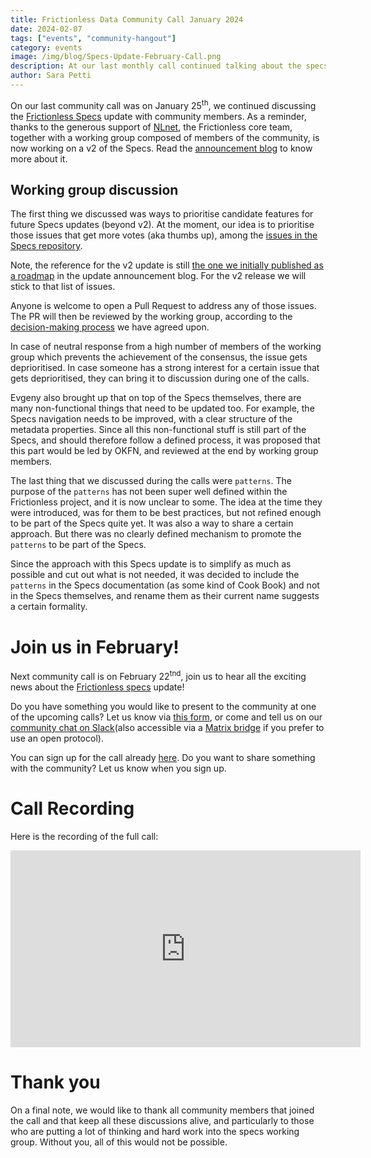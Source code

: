 ```yaml
---
title: Frictionless Data Community Call January 2024
date: 2024-02-07
tags: ["events", "community-hangout"]
category: events
image: /img/blog/Specs-Update-February-Call.png
description: At our last monthly call continued talking about the specs update...
author: Sara Petti
---
```

On our last community call was on January 25<sup>th</sup>, we continued discussing the [Frictionless Specs](https://specs.frictionlessdata.io/) update with community members. As a reminder, thanks to the generous support of [NLnet](https://nlnet.nl/), the Frictionless core team, together with a working group composed of members of the community, is now working on a v2 of the Specs. Read the [announcement blog](https://frictionlessdata.io/blog/2023/11/15/frictionless-specs-update/) to know more about it.

## Working group discussion

The first thing we discussed was ways to prioritise candidate features for future Specs updates (beyond v2). At the moment, our idea is to prioritise those issues that get more votes (aka thumbs up), among the [issues in the Specs repository](https://github.com/frictionlessdata/specs/issues?q=is%3Aissue+is%3Aopen+sort%3Areactions-%2B1-desc).

Note, the reference for the v2 update is still [the one we initially published as a roadmap](https://github.com/frictionlessdata/specs/milestone/6) in the update announcement blog. For the v2 release we will stick to that list of issues.

Anyone is welcome to open a Pull Request to address any of those issues. The PR will then be reviewed by the working group, according to the [decision-making process](https://frictionlessdata.io/blog/2023/11/15/frictionless-specs-update/#decision-making) we have agreed upon.

In case of neutral response from a high number of members of the working group which prevents the achievement of the consensus, the issue gets deprioritised. In case someone has a strong interest for a certain issue that gets deprioritised, they can bring it to discussion during one of the calls.

Evgeny also brought up that on top of  the Specs themselves, there are many non-functional things that need to be updated too. For example, the Specs navigation needs to be improved, with a clear structure of the metadata properties. Since all this non-functional stuff is still part of the Specs, and should therefore follow a defined process, it was proposed that this part would be led by OKFN, and reviewed at the end by working group members.

The last thing that we discussed during the calls were `patterns`. The purpose of the `patterns` has not been super well defined within the Frictionless project, and it is now unclear to some. The idea at the time they were introduced, was for them to be best practices, but not refined enough to be part of the Specs quite yet. It was also a way to share a certain approach. But there was no clearly defined mechanism to promote the `patterns` to be part of the Specs.

Since the approach with this Specs update is to simplify as much as possible and cut out what is not needed, it was decided to include the `patterns` in the Specs documentation (as some kind of Cook Book) and not in the Specs themselves, and rename them as their current name suggests a certain formality.

# Join us in February!
Next community call is on February 22<sup>tnd</sup>, join us to hear all the exciting news about the [Frictionless specs](https://specs.frictionlessdata.io/) update! 

Do you have something you would like to present to the community at one of the upcoming calls? Let us know via [this form](https://forms.gle/AWpbxyiGESNSUFK2A), or come and tell us on our [community chat on Slack](https://join.slack.com/t/frictionlessdata/shared_invite/zt-17kpbffnm-tRfDW_wJgOw8tJVLvZTrBg)(also accessible via a [Matrix bridge](https://matrix.to/#/#frictionlessdata:matrix.okfn.org) if you prefer to use an open protocol).

You can sign up for the call already [here](https://docs.google.com/forms/d/e/1FAIpQLSeuNCopxXauMkrWvF6VHqOyHMcy54SfNDOseVXfWRQZWkvqjQ/viewform?usp=sf_link). Do you want to share something with the community? Let us know when you sign up. 

# Call Recording
Here is the recording of the full call:

<iframe width="560" height="315" src="https://www.youtube.com/embed/38RZZ15tIJw?si=kAocKNufgAlG64NE" title="YouTube video player" frameborder="0" allow="accelerometer; autoplay; clipboard-write; encrypted-media; gyroscope; picture-in-picture; web-share" allowfullscreen></iframe>

# Thank you
On a final note, we would like to thank all community members that joined the call and that keep all these discussions alive, and particularly to those who are putting a lot of thinking and hard work into the specs working group. Without you, all of this would not be possible.

